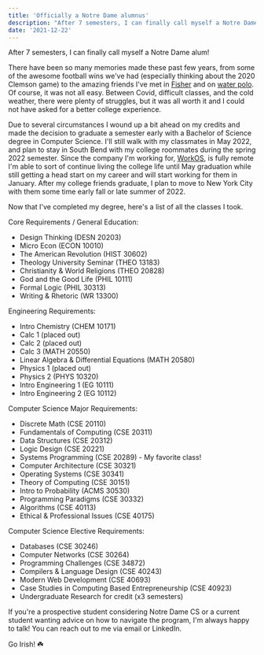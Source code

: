 ```yaml
---
title: 'Officially a Notre Dame alumnus'
description: "After 7 semesters, I can finally call myself a Notre Dame alum! There have been so many memories made these past few years, from some of the awesome football wins we've had (especially thinking about the 2020 Clemson game) to the amazing friends I've met in"
date: '2021-12-22'
---
```


After 7 semesters, I can finally call myself a Notre Dame alum!

There have been so many memories made these past few years, from some of the awesome football wins we've had (especially thinking about the 2020 Clemson game) to the amazing friends I've met in [Fisher](https://fisher.nd.edu/#/) and on [water polo](http://sites.nd.edu/waterpolo/).
Of course, it was not all easy.
Between Covid, difficult classes, and the cold weather, there were plenty of struggles, but it was all worth it and I could not have asked for a better college experience.

Due to several circumstances I wound up a bit ahead on my credits and made the decision to graduate a semester early with a Bachelor of Science degree in Computer Science.
I'll still walk with my classmates in May 2022, and plan to stay in South Bend with my college roommates during the spring 2022 semester.
Since the company I'm working for, [WorkOS](https://workos.com/), is fully remote I'm able to sort of continue living the college life until May graduation while still getting a head start on my career and will start working for them in January.
After my college friends graduate, I plan to move to New York City with them some time early fall or late summer of 2022.

Now that I've completed my degree, here's a list of all the classes I took.

Core Requirements / General Education:

- Design Thinking (DESN 20203)
- Micro Econ (ECON 10010)
- The American Revolution (HIST 30602)
- Theology University Seminar (THEO 13183)
- Christianity & World Religions (THEO 20828)
- God and the Good Life (PHIL 10111)
- Formal Logic (PHIL 30313)
- Writing & Rhetoric (WR 13300)

Engineering Requirements:

- Intro Chemistry (CHEM 10171)
- Calc 1 (placed out)
- Calc 2 (placed out)
- Calc 3 (MATH 20550)
- Linear Algebra & Differential Equations (MATH 20580)
- Physics 1 (placed out)
- Physics 2 (PHYS 10320)
- Intro Engineering 1 (EG 10111)
- Intro Engineering 2 (EG 10112)

Computer Science Major Requirements:

- Discrete Math (CSE 20110)
- Fundamentals of Computing (CSE 20311)
- Data Structures (CSE 20312)
- Logic Design (CSE 20221)
- Systems Programming (CSE 20289) - My favorite class!
- Computer Architecture (CSE 30321)
- Operating Systems (CSE 30341)
- Theory of Computing (CSE 30151)
- Intro to Probability (ACMS 30530)
- Programming Paradigms (CSE 30332)
- Algorithms (CSE 40113)
- Ethical & Professional Issues (CSE 40175)

Computer Science Elective Requirements:

- Databases (CSE 30246)
- Computer Networks (CSE 30264)
- Programming Challenges (CSE 34872)
- Compilers & Language Design (CSE 40243)
- Modern Web Development (CSE 40693)
- Case Studies in Computing Based Entrepreneurship (CSE 40923)
- Undergraduate Research for credit (x3 semesters)

If you're a prospective student considering Notre Dame CS or a current student wanting advice on how to navigate the program, I'm always happy to talk! You can reach out to me via email or LinkedIn.

Go Irish! ☘️
